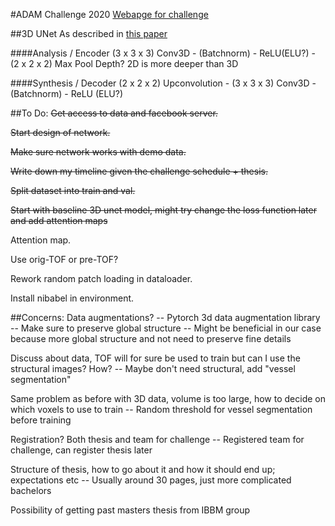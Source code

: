 #ADAM Challenge 2020
[Webapge for challenge](http://adam.isi.uu.nl/)

##3D UNet
As described in [this paper](https://arxiv.org/abs/1606.06650)

####Analysis / Encoder
(3 x 3 x 3) Conv3D  - (Batchnorm) - ReLU(ELU?) - (2 x 2 x 2) Max Pool
Depth? 2D is more deeper than 3D

####Synthesis / Decoder
(2 x 2 x 2) Upconvolution - (3 x 3 x 3) Conv3D - (Batchnorm) - ReLU (ELU?)

##To Do:
~~Get access to data and facebook server.~~

~~Start design of network.~~

~~Make sure network works with demo data.~~

~~Write down my timeline given the challenge schedule + thesis.~~

~~Split dataset into train and val.~~

~~Start with baseline 3D unet model, might try change the loss function later and add attention maps~~

Attention map.

Use orig-TOF or pre-TOF?

Rework random patch loading in dataloader.

Install nibabel in environment.

##Concerns:
Data augmentations?
-- Pytorch 3d data augmentation library
-- Make sure to preserve global structure
-- Might be beneficial in our case because more global structure and not need to preserve fine details

Discuss about data, TOF will for sure be used to train but can I use the structural images? How?
-- Maybe don't need structural, add "vessel segmentation"

Same problem as before with 3D data, volume is too large, how to decide on which voxels to use to train
-- Random threshold for vessel segmentation before training

Registration? Both thesis and team for challenge
-- Registered team for challenge, can register thesis later

Structure of thesis, how to go about it and how it should end up; expectations etc
-- Usually around 30 pages, just more complicated bachelors

Possibility of getting past masters thesis from IBBM group